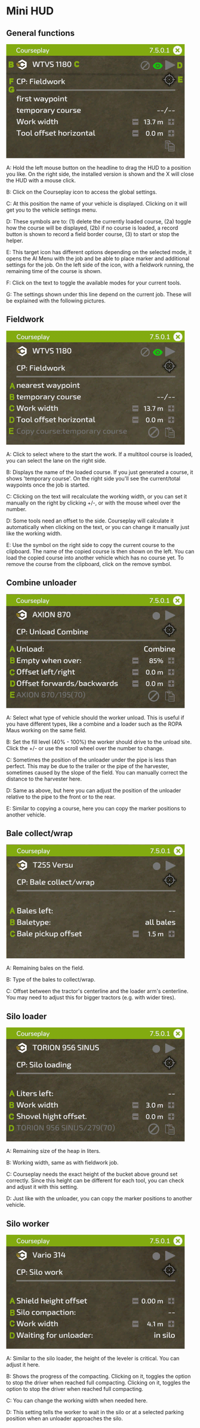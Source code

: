 # Mini HUD

## General functions

![Image](../assets/images/minihudhelp_general_0_0_478_305.png)

  
  
A: Hold the left mouse button on the headline to drag the HUD to a position you like. On the right side, the installed version is shown and the X will close the HUD with a mouse click.  
  
B: Click on the Courseplay icon to access the global settings.  
  
C: At this position the name of your vehicle is displayed. Clicking on it will get you to the vehicle settings menu.  
  
D: These symbols are to: (1) delete the currently loaded course, (2a) toggle how the course will be displayed, (2b) if no course is loaded, a record button is shown to record a field border course, (3) to start or stop the helper.  
  
E: This target icon has different options depending on the selected mode, it opens the AI Menu with the job and be able to place marker and additional settings for the job. On the left side of the icon, with a fieldwork running, the remaining time of the course is shown.  
  
F: Click on the text to toggle the available modes for your current tools.  
  
G: The settings shown under this line depend on the current job. These will be explained with the following pictures.  
  


## Fieldwork

![Image](../assets/images/minihudhelp_fieldwork_0_0_478_305.png)

  
  
A: Click to select where to the start the work. If a multitool course is loaded, you can select the lane on the right side.  
  
B: Displays the name of the loaded course. If you just generated a course, it shows 'temporary course'. On the right side you'll see the current/total waypoints once the job is started.  
  
C: Clicking on the text will recalculate the working width, or you can set it manually on the right by clicking +/-, or with the mouse wheel over the number.  
  
D: Some tools need an offset to the side. Courseplay will calculate it automatically when clicking on the text, or you can change it manually just like the working width.  
  
E: Use the symbol on the right side to copy the current course to the clipboard. The name of the copied course is then shown on the left. You can load the copied course into another vehicle which has no course yet. To remove the course from the clipboard, click on the remove symbol.  
  


## Combine unloader

![Image](../assets/images/minihudhelp_combineunload_0_0_478_305.png)

  
  
A: Select what type of vehicle should the worker unload. This is useful if you have different types, like a combine and a loader such as the ROPA Maus working on the same field.  
  
B: Set the fill level (40% - 100%) the worker should drive to the unload site. Click the +/- or use the scroll wheel over the number to change.  
  
C: Sometimes the position of the unloader under the pipe is less than perfect. This may be due to the trailer or the pipe of the harvester, sometimes caused by the slope of the field. You can manually correct the distance to the harvester here.  
  
D: Same as above, but here you can adjust the position of the unloader relative to the pipe to the front or to the rear.  
  
E: Similar to copying a course, here you can copy the marker positions to another vehicle.  
  


## Bale collect/wrap

![Image](../assets/images/minihudhelp_balecollect_0_0_478_305.png)

  
  
A: Remaining bales on the field.  
  
B: Type of the bales to collect/wrap.  
  
C: Offset between the tractor's centerline and the loader arm's centerline. You may need to adjust this for bigger tractors (e.g. with wider tires).  
  


## Silo loader

![Image](../assets/images/minihudhelp_siloloader_0_0_478_305.png)

  
  
A: Remaining size of the heap in liters.  
  
B: Working width, same as with fieldwork job.  
  
C: Courseplay needs the exact height of the bucket above ground set correctly. Since this height can be different for each tool, you can check and adjust it with this setting.  
  
D: Just like with the unloader, you can copy the marker positions to another vehicle.  
  


## Silo worker

![Image](../assets/images/minihudhelp_siloworker_0_0_478_305.png)

  
  
A: Similar to the silo loader, the height of the leveler is critical. You can adjust it here.  
  
B: Shows the progress of the compacting. Clicking on it, toggles the option to stop the driver when reached full compacting. Clicking on it, toggles the option to stop the driver when reached full compacting.  
  
C: You can change the working width when needed here.  
  
D: This setting tells the worker to wait in the silo or at a selected parking position when an unloader approaches the silo.  
  


